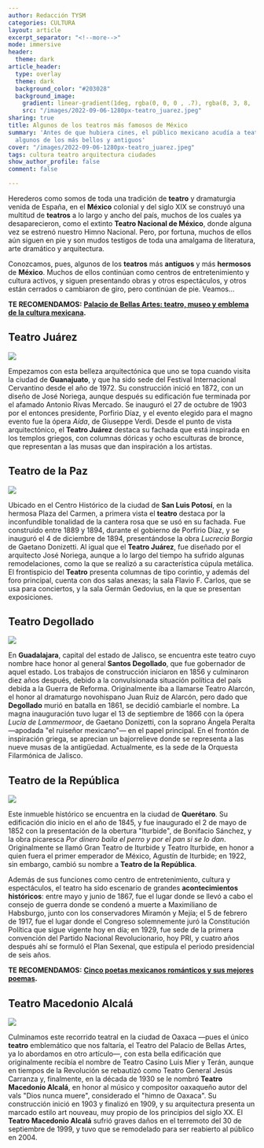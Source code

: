 ```yaml
---
author: Redacción TYSM
categories: CULTURA
layout: article
excerpt_separator: "<!--more-->"
mode: immersive
header:
  theme: dark
article_header:
  type: overlay
  theme: dark
  background_color: "#203028"
  background_image:
    gradient: linear-gradient(1deg, rgba(0, 0, 0 , .7), rgba(8, 3, 8, .9))
    src: "/images/2022-09-06-1280px-teatro_juarez.jpeg"
sharing: true
title: Algunos de los teatros más famosos de México
summary: 'Antes de que hubiera cines, el público mexicano acudía a teatros: conoce
  algunos de los más bellos y antiguos'
cover: "/images/2022-09-06-1280px-teatro_juarez.jpeg"
tags: cultura teatro arquitectura ciudades
show_author_profile: false
comment: false

---
```

Herederos como somos de toda una tradición de **teatro** y dramaturgia venida de España, en el **México** colonial y del siglo XIX se construyó una multitud de **teatros** a lo largo y ancho del país, muchos de los cuales ya desaparecieron, como el extinto **Teatro Nacional de México**, donde alguna vez  se estrenó nuestro Himno Nacional. Pero, por fortuna, muchos de ellos aún siguen en pie y son mudos testigos de toda una amalgama de literatura, arte dramático y arquitectura.

Conozcamos, pues, algunos de los **teatros** más **antiguos** y más **hermosos** de **México**. Muchos de ellos continúan como centros de entretenimiento y cultura activos, y siguen presentando obras y otros espectáculos, y otros están cerrados o cambiaron de giro, pero continúan de pie. Veamos…

**TE RECOMENDAMOS:** [**Palacio de Bellas Artes: teatro, museo y emblema de la cultura mexicana**](https://blog.tonoysumariachi.com/cultura/2022/08/04/palacio-de-bellas-artes-teatro-museo-y-emblema-de-la-cultura-mexicana.html)**.**

## Teatro Juárez

![](https://upload.wikimedia.org/wikipedia/commons/thumb/f/ff/Teatro_Juarez_-_panoramio.jpg/1024px-Teatro_Juarez_-_panoramio.jpg)

Empezamos con esta belleza arquitectónica que uno se topa cuando visita la ciudad de **Guanajuato**, y que ha sido sede del Festival Internacional Cervantino desde el año de 1972. Su construcción inició en 1872, con un diseño de José Noriega, aunque después su edificación fue terminada por el afamado Antonio Rivas Mercado. Se inauguró el 27 de octubre de 1903 por el entonces presidente, Porfirio Díaz, y el evento elegido para el magno evento fue la ópera _Aída_, de Giuseppe Verdi. Desde el punto de vista arquitectónico, el **Teatro Juárez** destaca su fachada que está inspirada en los templos griegos, con columnas dóricas y ocho esculturas de bronce, que representan a las musas que dan inspiración a los artistas.

## Teatro de la Paz

![](https://upload.wikimedia.org/wikipedia/commons/e/e0/Teatro_de_la_Paz_%28SLP%29.jpg)

Ubicado en el Centro Histórico de la ciudad de **San Luis Potosí**, en la hermosa Plaza del Carmen, a primera vista el **teatro** destaca por la inconfundible tonalidad de la cantera rosa que se usó en su fachada. Fue construido entre 1889 y 1894, durante el gobierno de Porfirio Díaz, y se inauguró el 4 de diciembre de 1894, presentándose la obra _Lucrecia Borgia_ de Gaetano Donizetti. Al igual que el **Teatro Juárez**, fue diseñado por el arquitecto José Noriega, aunque a lo largo del tiempo ha sufrido algunas remodelaciones, como la que se realizó a su característica cúpula metálica. El frontispicio del **Teatro** presenta columnas de tipo corintio, y además del foro principal, cuenta con dos salas anexas; la sala Flavio F. Carlos, que se usa para conciertos, y la sala Germán Gedovius, en la que se presentan exposiciones.

## Teatro Degollado

![](https://upload.wikimedia.org/wikipedia/commons/thumb/a/a0/Teatro_Degollado_en_Guadalajara_%2816705874844%29.jpg/1024px-Teatro_Degollado_en_Guadalajara_%2816705874844%29.jpg)

En **Guadalajara**, capital del estado de Jalisco, se encuentra este teatro cuyo nombre hace honor al general **Santos Degollado**, que fue gobernador de aquel estado. Los trabajos de construcción iniciaron en 1856 y culminaron diez años después, debido a la convulsionada situación política del país debida a la Guerra de Reforma. Originalmente iba a llamarse Teatro Alarcón, el honor al dramaturgo novohispano Juan Ruiz de Alarcón, pero dado que **Degollado** murió en batalla en 1861, se decidió cambiarle el nombre. La magna inauguración tuvo lugar el 13 de septiembre de 1866 con la ópera _Lucía de Lammermoor_, de Gaetano Donizetti, con la soprano Ángela Peralta —apodada "el ruiseñor mexicano"— en el papel principal. En el frontón de inspiración griega, se aprecian un bajorrelieve donde se representa a las nueve musas de la antigüedad. Actualmente, es la sede de la Orquesta Filarmónica de Jalisco.

## Teatro de la República

![](https://upload.wikimedia.org/wikipedia/commons/5/5d/Teatro_de_la_Republica%2C_Quer%C3%A9taro_%2832498115863%29.jpg)

Este inmueble histórico se encuentra en la ciudad de **Querétaro**. Su edificación dio inicio en el año de 1845, y fue inaugurado el 2 de mayo de 1852 con la presentación de la obertura "Iturbide", de Bonifacio Sánchez, y la obra picaresca _Por dinero baila el perro y por el pan si se lo dan_. Originalmente se llamó Gran Teatro de Iturbide y Teatro Iturbide, en honor a quien fuera el primer emperador de México, Agustín de Iturbide; en 1922, sin embargo, cambió su nombre a **Teatro de la República**.

Además de sus funciones como centro de entretenimiento, cultura y espectáculos, el teatro ha sido escenario de grandes **acontecimientos históricos**: entre mayo y junio de 1867, fue el lugar donde se llevó a cabo el consejo de guerra donde se condenó a muerte a Maximiliano de Habsburgo, junto con los conservadores Miramón y Mejía; el 5 de febrero de 1917, fue el lugar donde el Congreso solemnemente juró la Constitución Política que sigue vigente hoy en día; en 1929, fue sede de la primera convención del Partido Nacional Revolucionario, hoy PRI, y cuatro años después ahí se formuló el Plan Sexenal, que estipula el periodo presidencial de seis años.

**TE RECOMENDAMOS:** [**Cinco poetas mexicanos románticos y sus mejores poemas**](https://blog.tonoysumariachi.com/ciencias/2022/04/20/cinco-poetas-mexicanos-romanticos-y-sus-mejores-poemas.html)**.**

## Teatro Macedonio Alcalá

![](https://upload.wikimedia.org/wikipedia/commons/thumb/c/c6/Teatro_Macedonio_Alcal%C3%A1_Oaxaca_Centro.jpg/1024px-Teatro_Macedonio_Alcal%C3%A1_Oaxaca_Centro.jpg)

Culminamos este recorrido teatral en la ciudad de Oaxaca —pues el único **teatro** emblemático que nos faltaría, el Teatro del Palacio de Bellas Artes, ya lo abordamos en otro artículo—, con esta bella edificación que originalmente recibía el nombre de Teatro Casino Luis Mier y Terán, aunque en tiempos de la Revolución se rebautizó como Teatro General Jesús Carranza y, finalmente, en la década de 1930 se le nombró **Teatro Macedonio Alcalá**, en honor al músico y compositor oaxaqueño autor del vals "Dios nunca muere", considerado el "himno de Oaxaca". Su construcción inició en 1903 y finalizó en 1909, y su arquitectura presenta un marcado estilo art nouveau, muy propio de los principios del siglo XX. El **Teatro Macedonio Alcalá** sufrió graves daños en el terremoto del 30 de septiembre de 1999, y tuvo que se remodelado para ser reabierto al público en 2004.